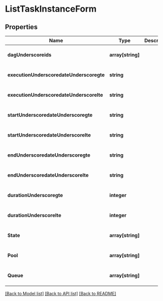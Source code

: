 # ListTaskInstanceForm

## Properties
Name | Type | Description | Notes
------------ | ------------- | ------------- | -------------
**dagUnderscoreids** | **array[string]** |  | [optional] [default to null]
**executionUnderscoredateUnderscoregte** | **string** |  | [optional] [default to null]
**executionUnderscoredateUnderscorelte** | **string** |  | [optional] [default to null]
**startUnderscoredateUnderscoregte** | **string** |  | [optional] [default to null]
**startUnderscoredateUnderscorelte** | **string** |  | [optional] [default to null]
**endUnderscoredateUnderscoregte** | **string** |  | [optional] [default to null]
**endUnderscoredateUnderscorelte** | **string** |  | [optional] [default to null]
**durationUnderscoregte** | **integer** |  | [optional] [default to null]
**durationUnderscorelte** | **integer** |  | [optional] [default to null]
**State** | **array[string]** |  | [optional] [default to null]
**Pool** | **array[string]** |  | [optional] [default to null]
**Queue** | **array[string]** |  | [optional] [default to null]

[[Back to Model list]](../README.md#documentation-for-models) [[Back to API list]](../README.md#documentation-for-api-endpoints) [[Back to README]](../README.md)


